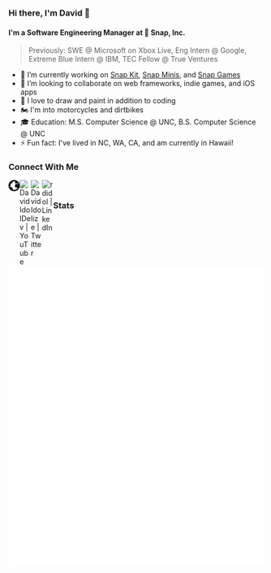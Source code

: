### Hi there, I'm David 👋

#### I'm a Software Engineering Manager at 👻 Snap, Inc.
> Previously: SWE @ Microsoft on Xbox Live, Eng Intern @ Google, Extreme Blue Intern @ IBM, TEC Fellow @ True Ventures

- 🔭 I’m currently working on [Snap Kit](https://kit.snapchat.com), [Snap Minis](https://minis.snapchat.com), and [Snap Games](https://games.snap.com)
- 👥 I’m looking to collaborate on web frameworks, indie games, and iOS apps
- 🎨 I love to draw and paint in addition to coding
- 🏍 I'm into motorcycles and dirtbikes
- 🎓 Education: M.S. Computer Science @ UNC, B.S. Computer Science @ UNC
- ⚡ Fun fact: I've lived in NC, WA, CA, and am currently in Hawaii!

### Connect With Me

[<img align="left" alt="daveidol.com" width="22px" src="https://raw.githubusercontent.com/iconic/open-iconic/master/svg/globe.svg" />][website]
[<img align="left" alt="DavidIdolDev | YouTube" width="22px" src="https://cdn.jsdelivr.net/npm/simple-icons@v3/icons/youtube.svg" />][youtube]
[<img align="left" alt="DavidIdolize | Twitter" width="22px" src="https://cdn.jsdelivr.net/npm/simple-icons@v3/icons/twitter.svg" />][twitter]
[<img align="left" alt="rdidol | LinkedIn" width="22px" src="https://cdn.jsdelivr.net/npm/simple-icons@v3/icons/linkedin.svg" />][linkedin]
<br />

### Stats

![](https://github.com/idolize/github-stats/blob/master/generated/overview.svg)
![](https://github.com/idolize/github-stats/blob/master/generated/languages.svg)


[website]: https://www.daveidol.com
[twitter]: https://twitter.com/DavidIdolize
[youtube]: https://youtube.com/DavidIdolDev
[instagram]: https://instagram.com/codeSTACKr
[linkedin]: https://linkedin.com/in/rdidol
